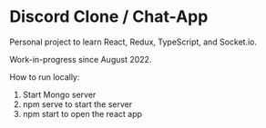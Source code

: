 # Discord Clone / Chat-App

Personal project to learn React, Redux, TypeScript, and Socket.io.

Work-in-progress since August 2022.

How to run locally:
1. Start Mongo server
2. npm serve to start the server
3. npm start to open the react app